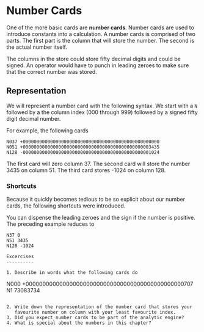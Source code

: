 Number Cards
============

One of the more basic cards are **number cards**. Number cards are
used to introduce constants into a calculation. A number cards is
comprised of two parts. The first part is the column that will store
the number. The second is the actual number itself.

The columns in the store could store fifty decimal digits and could be
signed. An operator would have to punch in leading zeroes to make sure
that the correct number was stored.

Representation
--------------

We will represent a number card with the following syntax. We start
with a `N` followed by a the column index (000 through 999) followed
by a signed fifty digit decimal number.

For example, the following cards

```
N037 +00000000000000000000000000000000000000000000000000
N051 +00000000000000000000000000000000000000000000003435
N128 -00000000000000000000000000000000000000000000001024
```

The first card will zero column 37. The second card will store the
number 3435 on column 51. The third card stores -1024 on column 128.

### Shortcuts

Because it quickly becomes tedious to be so explicit about our number
cards, the following shortcuts were introduced.

You can dispense the leading zeroes and the sign if the number is
positive. The preceding example reduces to

```
N37 0
N51 3435
N128 -1024

Excercises
----------

1. Describe in words what the following cards do

```
N000 +00000000000000000000000000000000000000000000000707
N1 73083734
```

2. Write down the representation of the number card that stores your
   favourite number on column with your least favourite index.
3. Did you expect number cards to be part of the analytic engine?
4. What is special about the numbers in this chapter?
